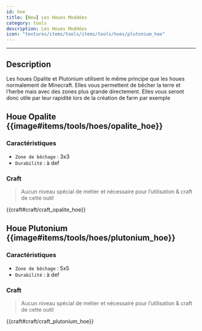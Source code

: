 ```yaml
---
id: hoe
title: [New] Les Houes Moddées
category: tools
description: Les Houes Moddées
icon: "textures/items/tools/items/tools/hoes/plutonium_hoe"
---
```

___
## Description

Les houes Opalite et Plutonium utilisent le même principe que les houes normalement de Minecraft.
Elles vous permettent de bêcher la terre et l’herbe mais avec des zones plus grande directement. 
Elles vous seront donc utile par leur rapidité lors de la création de farm par exemple

## Houe Opalite {{image#items/tools/hoes/opalite_hoe}}

### Caractéristiques

- ``Zone de bêchage`` : 3x3
- ``Durabilité`` : à def 

### Craft 

> Aucun niveau spécial de métier et nécessaire pour l’utilisation & craft de cette outil

{{craft#craft/craft_opalite_hoe}} 

## Houe Plutonium {{image#items/tools/hoes/plutonium_hoe}}

### Caractéristiques

- ``Zone de bêchage`` : 5x5
- ``Durabilité`` : à def 

### Craft 

> Aucun niveau spécial de métier et nécessaire pour l’utilisation & craft de cette outil

{{craft#craft/craft_plutonium_hoe}} 
